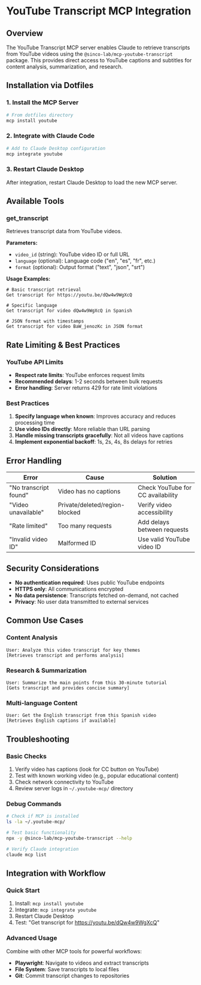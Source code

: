 # YouTube Transcript MCP Integration

## Overview
The YouTube Transcript MCP server enables Claude to retrieve transcripts from YouTube videos using the `@sinco-lab/mcp-youtube-transcript` package. This provides direct access to YouTube captions and subtitles for content analysis, summarization, and research.

## Installation via Dotfiles

### 1. Install the MCP Server
```bash
# From dotfiles directory
mcp install youtube
```

### 2. Integrate with Claude Code
```bash
# Add to Claude Desktop configuration
mcp integrate youtube
```

### 3. Restart Claude Desktop
After integration, restart Claude Desktop to load the new MCP server.

## Available Tools

### get_transcript
Retrieves transcript data from YouTube videos.

**Parameters:**
- `video_id` (string): YouTube video ID or full URL
- `language` (optional): Language code ("en", "es", "fr", etc.)
- `format` (optional): Output format ("text", "json", "srt")

**Usage Examples:**
```
# Basic transcript retrieval
Get transcript for https://youtu.be/dQw4w9WgXcQ

# Specific language
Get transcript for video dQw4w9WgXcQ in Spanish

# JSON format with timestamps
Get transcript for video BaW_jenozKc in JSON format
```

## Rate Limiting & Best Practices

### YouTube API Limits
- **Respect rate limits**: YouTube enforces request limits
- **Recommended delays**: 1-2 seconds between bulk requests
- **Error handling**: Server returns 429 for rate limit violations

### Best Practices
1. **Specify language when known**: Improves accuracy and reduces processing time
2. **Use video IDs directly**: More reliable than URL parsing
3. **Handle missing transcripts gracefully**: Not all videos have captions
4. **Implement exponential backoff**: 1s, 2s, 4s, 8s delays for retries

## Error Handling

| Error | Cause | Solution |
|---|---|---|
| "No transcript found" | Video has no captions | Check YouTube for CC availability |
| "Video unavailable" | Private/deleted/region-blocked | Verify video accessibility |
| "Rate limited" | Too many requests | Add delays between requests |
| "Invalid video ID" | Malformed ID | Use valid YouTube video ID |

## Security Considerations
- **No authentication required**: Uses public YouTube endpoints
- **HTTPS only**: All communications encrypted
- **No data persistence**: Transcripts fetched on-demand, not cached
- **Privacy**: No user data transmitted to external services

## Common Use Cases

### Content Analysis
```
User: Analyze this video transcript for key themes
[Retrieves transcript and performs analysis]
```

### Research & Summarization
```
User: Summarize the main points from this 30-minute tutorial
[Gets transcript and provides concise summary]
```

### Multi-language Content
```
User: Get the English transcript from this Spanish video
[Retrieves English captions if available]
```

## Troubleshooting

### Basic Checks
1. Verify video has captions (look for CC button on YouTube)
2. Test with known working video (e.g., popular educational content)
3. Check network connectivity to YouTube
4. Review server logs in `~/.youtube-mcp/` directory

### Debug Commands
```bash
# Check if MCP is installed
ls -la ~/.youtube-mcp/

# Test basic functionality
npx -y @sinco-lab/mcp-youtube-transcript --help

# Verify Claude integration
claude mcp list
```

## Integration with Workflow

### Quick Start
1. Install: `mcp install youtube`
2. Integrate: `mcp integrate youtube`
3. Restart Claude Desktop
4. Test: "Get transcript for https://youtu.be/dQw4w9WgXcQ"

### Advanced Usage
Combine with other MCP tools for powerful workflows:
- **Playwright**: Navigate to videos and extract transcripts
- **File System**: Save transcripts to local files
- **Git**: Commit transcript changes to repositories